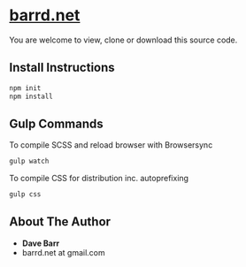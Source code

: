 # [barrd.net](https://barrd.net/)

You are welcome to view, clone or download this source code.

## Install Instructions

```sh
npm init
npm install
```

## Gulp Commands

To compile SCSS and reload browser with Browsersync

```sh
gulp watch
```

To compile CSS for distribution inc. autoprefixing

```sh
gulp css
```

## About The Author

- **Dave Barr**
- barrd.net at gmail.com
